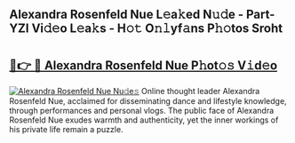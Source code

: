 ## Alexandra Rosenfeld Nue L𝚎a𝚔ed N𝚞𝚍e - Part-YZI Vi𝚍𝚎o L𝚎a𝚔s - H𝚘𝚝 O𝚗𝚕yf𝚊ns P𝚑𝚘tos Sroht

# <h2><a href="http://kf1fgs2.oniu.top/?m=Alexandra+Rosenfeld+Nue">🔗👉 🔴 Alexandra Rosenfeld Nue P𝚑ot𝚘𝚜 V𝚒d𝚎o</a></h2>

[![Alexandra Rosenfeld Nue Nu𝚍e𝚜](https://i.imgur.com/0qMVB7G.gif)](http://kf1fgs2.oniu.top/?m=Alexandra+Rosenfeld+Nue)
Online thought leader Alexandra Rosenfeld Nue, acclaimed for disseminating dance and lifestyle knowledge, through performances and personal vlogs. The public face of Alexandra Rosenfeld Nue exudes warmth and authenticity, yet the inner workings of his private life remain a puzzle.  
